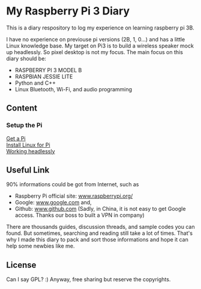 # My Raspberry Pi 3 Diary

This is a diary respository to log my experience on learning raspberry pi 3B.

I have no experience on previouse pi versions (2B, 1, 0...) and has a little Linux knowledge base. My target on Pi3 is to build a wireless speaker mock up headlessly. So pixel desktop is not my focus. The main focus on this diary should be:

* RASPBERRY PI 3 MODEL B
* RASPBIAN JESSIE LITE
* Python and C++
* Linux Bluetooth, Wi-Fi, and audio programming

## Content

### Setup the Pi

[Get a Pi](docs/get_a_pi.md) <br/>
[Install Linux for Pi](docs/install_linux.md) <br/>
[Working headlessly](docs/working_headless.md) <br/>

## Useful Link

90% informations could be got from Internet, such as

* Raspberry Pi official site: www.raspberrypi.org/ <br/>
* Google: www.google.com and,
* Github: www.github.com (Sadly, in China, it is not easy to get Google access. Thanks our boss to built a VPN in company)

There are thousands guides, discussion threads, and sample codes you can found. But sometimes, searching and reading still take a lot of times. That's why I made this diary to pack and sort those informations and hope it can help some newbies like me.

## License

Can I say GPL? :)
Anyway, free sharing but reserve the copyrights.